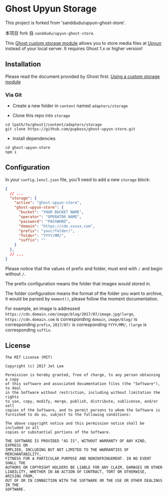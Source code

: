 # Ghost Upyun Storage

This project is forked from 'sanddudu/upyun-ghost-store'.

本项目 fork 自 `sanddudu/upyun-ghost-store`.

This [Ghost custom storage module](https://docs.ghost.org/docs/using-a-custom-storage-module) allows you to store media files at [Upyun](https://www.upyun.com) instead of your local server. It requires Ghost 1.x or higher version!

## Installation

Please read the document provided by Ghost first. [Using a custom storage module](https://docs.ghost.org/docs/using-a-custom-storage-module)

### Via Git

- Create a new folder in `content` named `adapters/storage`

- Clone this repo into `storage`

```
cd [path/to/ghost]/content/adapters/storage
git clone https://github.com/pupboss/ghost-upyun-store.git
```

- Install dependencies

```
cd ghost-upyun-store
npm i
```

## Configuration

In your `config.[env].json` file, you'll need to add a new `storage` block:

```json
{
  // ...
  "storage": {
    "active": "ghost-upyun-store",
    "ghost-upyun-store": {
      "bucket": "YOUR BUCKET NAME",
      "operator": "OPERATOR NAME",
      "password": "PASSWORD",
      "domain": "https://cdn.xxxxx.com",
      "prefix": "your/folder/",
      "folder": "YYYY/MM/",
      "suffix": ""
    }
  },
  // ...
}
```

Please notice that the values of prefix and folder, must end with `/` and begin without `/`.

The prefix configuration means the folder that images would stored in.

The folder configuration means the format of the folder you want to archive, it would be parsed by `moment()`, please follow the moment documentation.

For example, an image is addressed `https://cdn.domain.com/image/blog/2017/07/image.jpg!large`, `https://cdn.domain.com` is corresponding `domain`, `image/blog/` is corresponding `prefix`, `2017/07/` is corresponding `YYYY/MM/`, `!large` is corresponding `suffix`.

## License

```
The MIT License (MIT)

Copyright (c) 2017 Jet Lee

Permission is hereby granted, free of charge, to any person obtaining a copy
of this software and associated documentation files (the "Software"), to deal
in the Software without restriction, including without limitation the rights
to use, copy, modify, merge, publish, distribute, sublicense, and/or sell
copies of the Software, and to permit persons to whom the Software is
furnished to do so, subject to the following conditions:

The above copyright notice and this permission notice shall be included in all
copies or substantial portions of the Software.

THE SOFTWARE IS PROVIDED "AS IS", WITHOUT WARRANTY OF ANY KIND, EXPRESS OR
IMPLIED, INCLUDING BUT NOT LIMITED TO THE WARRANTIES OF MERCHANTABILITY,
FITNESS FOR A PARTICULAR PURPOSE AND NONINFRINGEMENT. IN NO EVENT SHALL THE
AUTHORS OR COPYRIGHT HOLDERS BE LIABLE FOR ANY CLAIM, DAMAGES OR OTHER
LIABILITY, WHETHER IN AN ACTION OF CONTRACT, TORT OR OTHERWISE, ARISING FROM,
OUT OF OR IN CONNECTION WITH THE SOFTWARE OR THE USE OR OTHER DEALINGS IN THE
SOFTWARE.
```

